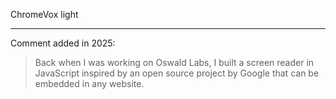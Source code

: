ChromeVox light

---

Comment added in 2025:

> Back when I was working on Oswald Labs, I built a screen reader in JavaScript inspired by an open source project by Google that can be embedded in any website.

